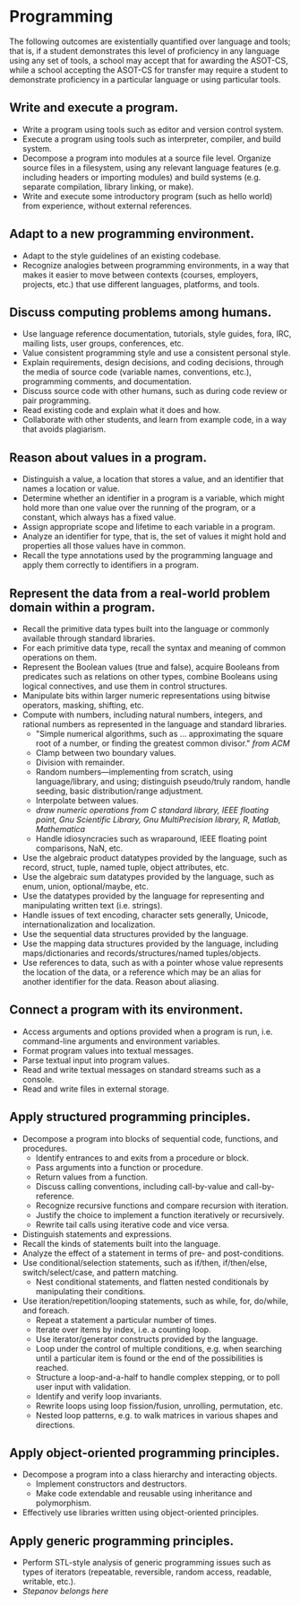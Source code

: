 # Programming

The following outcomes are existentially quantified over language and tools; that is, if a student demonstrates this level of proficiency in any language using any set of tools, a school may accept that for awarding the ASOT-CS, while a school accepting the ASOT-CS for transfer may require a student to demonstrate proficiency in a particular language or using particular tools.

## Write and execute a program.

- Write a program using tools such as editor and version control system.
- Execute a program using tools such as interpreter, compiler, and build system.
- Decompose a program into modules at a source file level. Organize source files in a filesystem, using any relevant language features (e.g. including headers or importing modules) and build systems (e.g. separate compilation, library linking, or make).
- Write and execute some introductory program (such as hello world) from experience, without external references.

## Adapt to a new programming environment.

- Adapt to the style guidelines of an existing codebase.
- Recognize analogies between programming environments, in a way that makes it easier to move between contexts (courses, employers, projects, etc.) that use different languages, platforms, and tools.

## Discuss computing problems among humans.

- Use language reference documentation, tutorials, style guides, fora, IRC, mailing lists, user groups, conferences, etc.
- Value consistent programming style and use a consistent personal style.
- Explain requirements, design decisions, and coding decisions, through the media of source code (variable names, conventions, etc.), programming comments, and documentation.
- Discuss source code with other humans, such as during code review or pair programming.
- Read existing code and explain what it does and how.
- Collaborate with other students, and learn from example code, in a way that avoids plagiarism.

## Reason about values in a program.

- Distinguish a value, a location that stores a value, and an identifier that names a location or value.
- Determine whether an identifier in a program is a variable, which might hold more than one value over the running of the program, or a constant, which always has a fixed value.
- Assign appropriate scope and lifetime to each variable in a program.
- Analyze an identifier for type, that is, the set of values it might hold and properties all those values have in common.
- Recall the type annotations used by the programming language and apply them correctly to identifiers in a program.

##  Represent the data from a real-world problem domain within a program.

- Recall the primitive data types built into the language or commonly available through standard libraries.
- For each primitive data type, recall the syntax and meaning of common operations on them.
- Represent the Boolean values (true and false), acquire Booleans from predicates such as relations on other types, combine Booleans using logical connectives, and use them in control structures.
- Manipulate bits within larger numeric representations using bitwise operators, masking, shifting, etc.
- Compute with numbers, including natural numbers, integers, and rational numbers as represented in the language and standard libraries.
  - "Simple numerical algorithms, such as … approximating the square root of a number, or finding the greatest common divisor." *from ACM*
  - Clamp between two boundary values.
  - Division with remainder.
  - Random numbers—implementing from scratch, using language/library, and using; distinguish pseudo/truly random, handle seeding, basic distribution/range adjustment.
  - Interpolate between values.
  - *draw numeric operations from C standard library, IEEE floating point, Gnu Scientific Library, Gnu MultiPrecision library, R, Matlab, Mathematica*
  - Handle idiosyncracies such as wraparound, IEEE floating point comparisons, NaN, etc.
- Use the algebraic product datatypes provided by the language, such as record, struct, tuple, named tuple, object attributes, etc.
- Use the algebraic sum datatypes provided by the language, such as enum, union, optional/maybe, etc.
- Use the datatypes provided by the language for representing and manipulating written text (i.e. strings).
- Handle issues of text encoding, character sets generally, Unicode, internationalization and localization.
- Use the sequential data structures provided by the language.
- Use the mapping data structures provided by the language, including maps/dictionaries and records/structures/named tuples/objects.
- Use references to data, such as with a pointer whose value represents the location of the data, or a reference which may be an alias for another identifier for the data. Reason about aliasing.

## Connect a program with its environment.

- Access arguments and options provided when a program is run, i.e. command-line arguments and environment variables.
- Format program values into textual messages.
- Parse textual input into program values.
- Read and write textual messages on standard streams such as a console.
- Read and write files in external storage.

## Apply structured programming principles.

- Decompose a program into blocks of sequential code, functions, and procedures.
  - Identify entrances to and exits from a procedure or block.
  - Pass arguments into a function or procedure.
  - Return values from a function.
  - Discuss calling conventions, including call-by-value and call-by-reference.
  - Recognize recursive functions and compare recursion with iteration.
  - Justify the choice to implement a function iteratively or recursively.
  - Rewrite tail calls using iterative code and vice versa.
- Distinguish statements and expressions.
- Recall the kinds of statements built into the language.
- Analyze the effect of a statement in terms of pre- and post-conditions.
- Use conditional/selection statements, such as if/then, if/then/else, switch/select/case, and pattern matching.
  - Nest conditional statements, and flatten nested conditionals by manipulating their conditions.
- Use iteration/repetition/looping statements, such as while, for, do/while, and foreach.
  - Repeat a statement a particular number of times.
  - Iterate over items by index, i.e. a counting loop.
  - Use iterator/generator constructs provided by the language.
  - Loop under the control of multiple conditions, e.g. when searching until a particular item is found or the end of the possibilities is reached.
  - Structure a loop-and-a-half to handle complex stepping, or to poll user input with validation.
  - Identify and verify loop invariants.
  - Rewrite loops using loop fission/fusion, unrolling, permutation, etc.
  - Nested loop patterns, e.g. to walk matrices in various shapes and directions.

## Apply object-oriented programming principles.

- Decompose a program into a class hierarchy and interacting objects.
  - Implement constructors and destructors.
  - Make code extendable and reusable using inheritance and polymorphism.
- Effectively use libraries written using object-oriented principles.

## Apply generic programming principles.

- Perform STL-style analysis of generic programming issues such as types of iterators (repeatable, reversible, random access, readable, writable, etc.).
- *Stepanov belongs here*
